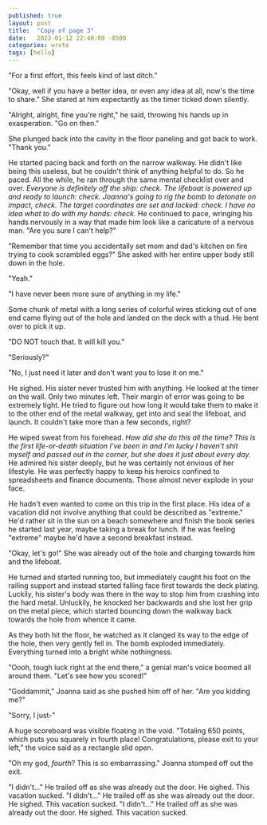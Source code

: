 ```yaml
---
published: true
layout: post
title:  "Copy of page 3"
date:   2023-01-12 22:40:00 -0500
categories: wrote
tags: [hello]
---
```

"For a first effort, this feels kind of last ditch."

"Okay, well if you have a better idea, or even any idea at all, now's the time to share." She stared at him expectantly as the timer ticked down silently. 

"Alright, alright, fine you're right," he said, throwing his hands up in exasperation. "Go on then." 

She plunged back into the cavity in the floor paneling and got back to work. "Thank you."

He started pacing back and forth on the narrow walkway. He didn't like being this useless, but he couldn't think of anything helpful to do. So he paced. All the while, he ran through the same mental checklist over and over. *Everyone is definitely off the ship: check. The lifeboat is powered up and ready to launch: check. Joanna's going to rig the bomb to detonate on impact, check. The target coordinates are set and locked: check. I have no idea what to do with my hands: check.* He continued to pace, wringing his hands nervously in a way that made him look like a caricature of a nervous man. "Are you sure I can't help?"

"Remember that time you accidentally set mom and dad's kitchen on fire trying to cook scrambled eggs?" She asked with her entire upper body still down in the hole. 

"Yeah."

"I have never been more sure of anything in my life."

Some chunk of metal with a long series of colorful wires sticking out of one end came flying out of the hole and landed on the deck with a thud. He bent over to pick it up.

"DO NOT touch that. It will kill you."

"Seriously?"

"No, I just need it later and don't want you to lose it on me."

He sighed. His sister never trusted him with anything. He looked at the timer on the wall. Only two minutes left. Their margin of error was going to be extremely tight. He tried to figure out how long it would take them to make it to the other end of the metal walkway, get into and seal the lifeboat, and launch. It couldn't take more than a few seconds, right?

He wiped sweat from his forehead. *How did she do this all the time? This is the first life-or-death situation I've been in and I'm lucky I haven't shit myself and passed out in the corner, but she does it just about every day.* He admired his sister deeply, but he was certainly not envious of her lifestyle. He was perfectly happy to keep his heroics confined to spreadsheets and finance documents. Those almost never explode in your face. 

He hadn't even wanted to come on this trip in the first place. His idea of a vacation did not involve anything that could be described as "extreme." He'd rather sit in the sun on a beach somewhere and finish the book series he started last year, maybe taking a break for lunch. If he was feeling "extreme" maybe he'd have a second breakfast instead.

"Okay, let's go!" She was already out of the hole and charging towards him and the lifeboat.

He turned and started running too, but immediately caught his foot on the railing support and instead started falling face first towards the deck plating. Luckily, his sister's body was there in the way to stop him from crashing into the hard metal. Unluckily, he knocked her backwards and she lost her grip on the metal piece, which started bouncing down the walkway back towards the hole from whence it came.

As they both hit the floor, he watched as it clanged its way to the edge of the hole, then very gently fell in. The bomb exploded immediately. Everything turned into a bright white nothingness. 

"Oooh, tough luck right at the end there," a genial man's voice boomed all around them. "Let's see how you scored!"

"Goddammit," Joanna said as she pushed him off of her. "Are you kidding me?"

"Sorry, I just-"

A huge scoreboard was visible floating in the void. "Totaling 650 points, which puts you squarely in fourth place! Congratulations, please exit to your left," the voice said as a rectangle slid open. 

"Oh my god, *fourth*? This is so embarrassing." Joanna stomped off out the exit.

"I didn't..." He trailed off as she was already out the door. He sighed. This vacation sucked. "I didn't..." He trailed off as she was already out the door. He sighed. This vacation sucked. "I didn't..." He trailed off as she was already out the door. He sighed. This vacation sucked.
